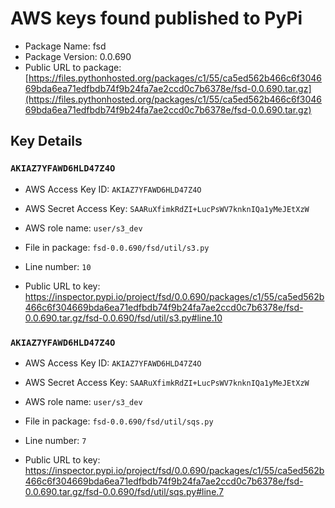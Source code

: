 # AWS keys found published to PyPi

* Package Name: fsd
* Package Version: 0.0.690
* Public URL to package: [https://files.pythonhosted.org/packages/c1/55/ca5ed562b466c6f304669bda6ea71edfbdb74f9b24fa7ae2ccd0c7b6378e/fsd-0.0.690.tar.gz](https://files.pythonhosted.org/packages/c1/55/ca5ed562b466c6f304669bda6ea71edfbdb74f9b24fa7ae2ccd0c7b6378e/fsd-0.0.690.tar.gz)

## Key Details

### `AKIAZ7YFAWD6HLD47Z4O`

* AWS Access Key ID: `AKIAZ7YFAWD6HLD47Z4O`
* AWS Secret Access Key: `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` 
* AWS role name: `user/s3_dev`
* File in package: `fsd-0.0.690/fsd/util/s3.py`
* Line number: `10`

* Public URL to key: https://inspector.pypi.io/project/fsd/0.0.690/packages/c1/55/ca5ed562b466c6f304669bda6ea71edfbdb74f9b24fa7ae2ccd0c7b6378e/fsd-0.0.690.tar.gz/fsd-0.0.690/fsd/util/s3.py#line.10



### `AKIAZ7YFAWD6HLD47Z4O`

* AWS Access Key ID: `AKIAZ7YFAWD6HLD47Z4O`
* AWS Secret Access Key: `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` 
* AWS role name: `user/s3_dev`
* File in package: `fsd-0.0.690/fsd/util/sqs.py`
* Line number: `7`

* Public URL to key: https://inspector.pypi.io/project/fsd/0.0.690/packages/c1/55/ca5ed562b466c6f304669bda6ea71edfbdb74f9b24fa7ae2ccd0c7b6378e/fsd-0.0.690.tar.gz/fsd-0.0.690/fsd/util/sqs.py#line.7



